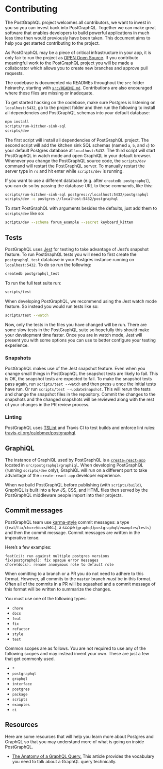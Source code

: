 # Contributing
The PostGraphQL project welcomes all contributors, we want to invest in you so you can invest back into PostGraphQL. Together we can make great software that enables developers to build powerful applications in much less time then would previously have been taken. This document aims to help you get started contributing to the project.

As PostGraphQL may be a piece of critical infrastructure in your app, it is only fair to run the project as [OPEN Open Source](http://openopensource.org/). If you contribute meaningful work to the PostGraphQL project you will be made a collaborator which allows you to create new branches and approve pull requests.

The codebase is documented via READMEs throughout the `src` folder heirarchy, starting with [`src/README.md`](src/README.md). Contributions are also encouraged where these files are missing or inadequate.

To get started hacking on the codebase, make sure Postgres is listening on `localhost:5432`, go to the project folder and then run the following to install all dependencies and PostGraphQL schemas into your default database:

```bash
npm install
scripts/run-kitchen-sink-sql
scripts/dev
```

The first script will install all dependencies of PostGraphQL project. The second script will add the kitchen sink SQL schemas (named `a`, `b`, and `c`) to your default Postgres database at `localhost:5432`. The third script will start PostGraphQL in watch mode and open GraphiQL in your default browser. Whenever you change the PostGraphQL source code, the `scripts/dev` command will restart the PostGraphQL server. To manually restart the server type in `rs` and hit enter while `scripts/dev` is running.

If you want to use a different database (e.g. after `createdb postgraphql`), you can do so by passing the database URL to these commands, like this:

```bash
scripts/run-kitchen-sink-sql postgres://localhost:5432/postgraphql
scripts/dev -c postgres://localhost:5432/postgraphql
```

To start PostGraphQL with arguments besides the defaults, just add them to `scripts/dev` like so:

```bash
scripts/dev --schema forum_example --secret keyboard_kitten
```

## Tests
PostGraphQL uses [Jest](http://facebook.github.io/jest/) for testing to take advantage of Jest’s snapshot feature. To run PostGraphQL tests you will need to first create the `postgraphql_test` database in your Postgres instance running on `localhost:5432`. To do so run the following:

```bash
createdb postgraphql_test
```

To run the full test suite run:

```bash
scripts/test
```

When developing PostGraphQL, we recommend using the Jest watch mode feature. So instead you would run tests like so:

```bash
scripts/test --watch
```

Now, only the tests in the files you have changed will be run. There are some slow tests in the PostGraphQL suite so hopefully this should make your development time faster. Once you are in watch mode, Jest will present you with some options you can use to better configure your testing experience.

### Snapshots
PostGraphQL makes use of the Jest snapshot feature. Even when you change small things in PostGraphQL the snapshot tests are likely to fail. This is OK, the snapshot tests are expected to fail. To make the snapshot tests pass again, run `scripts/test --watch` and then press `u` once the initial tests have run. Or run `scripts/test --updateSnapshot`. This will rerun the tests and change the snapshot files in the repository. Commit the changes to the snapshots and the changed snapshots will be reviewed along with the rest of your changes in the PR review process.

### Linting
PostGraphQL uses [TSLint](http://palantir.github.io/tslint/) and Travis CI to test builds and enforce lint rules:
[travis-ci.org/calebmer/postgraphql](https://travis-ci.org/calebmer/postgraphql).

## GraphiQL
The instance of GraphiQL used by PostGraphQL is a [`create-react-app`](https://github.com/facebookincubator/create-react-app) located in `src/postgraphql/graphiql`. When developing PostGraphQL (running `scripts/dev` only), GraphiQL will run on a different port to take advantage of the `create-react-app` developer experience.

When we build PostGraphQL before publishing (with `scripts/build`), GraphiQL is built into a few JS, CSS, and HTML files then served by the PostGraphQL middleware people import into their projects.

## Commit messages
PostGraphQL team use [karma-style](http://karma-runner.github.io/1.0/dev/git-commit-msg.html) commit messages: a type
(`feat`/`fix`/`chore`/`docs`/etc.), a scope (`graphql`/`postgraphql`/`examples`/`tests`) and
then the commit message. Commit messages are written in the imperative tense.

Here’s a few examples:

```
feat(ci): run against multiple postgres versions
fix(postgraphql): fix opaque error messages
chore(docs): rename anonymous role to default role
```

When comitting to a branch or a PR you do not need to adhere to this format. However, all commits to the `master` branch *must* be in this format. Often all of the commits in a PR will be squashed and a commit message of this format will be written to summarize the changes.

You must use one of the following types:

- `chore`
- `docs`
- `feat`
- `fix`
- `refactor`
- `style`
- `test`

Common scopes are as follows. You are not required to use any of the following scopes and may instead invent your own. These are just a few that get commonly used.

- `*`
- `postgraphql`
- `graphql`
- `interface`
- `postgres`
- `package`
- `scripts`
- `examples`
- `ci`

## Resources

Here are some resources that will help you learn more about Postgres and GraphQL so that you may understand more of what is going on inside PostGraphQL.

- [The Anatomy of a GraphQL Query.](https://dev-blog.apollodata.com/the-anatomy-of-a-graphql-query-6dffa9e9e747) This article provides the vocabulary you need to talk about a GraphQL query technically.
